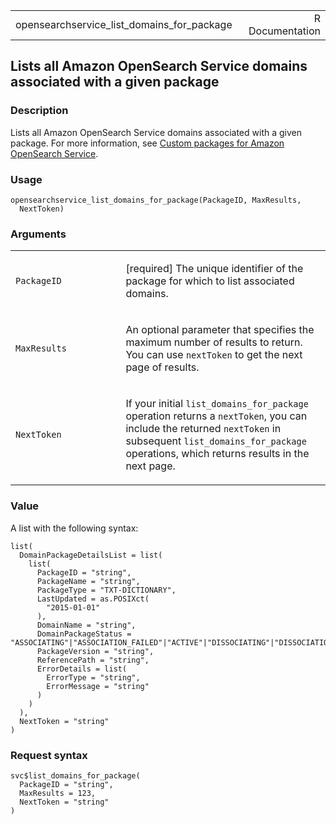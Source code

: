 <table style="width: 100%;">
<tbody>
<tr class="odd">
<td>opensearchservice_list_domains_for_package</td>
<td style="text-align: right;">R Documentation</td>
</tr>
</tbody>
</table>

## Lists all Amazon OpenSearch Service domains associated with a given package

### Description

Lists all Amazon OpenSearch Service domains associated with a given
package. For more information, see [Custom packages for Amazon
OpenSearch
Service](https://docs.aws.amazon.com/opensearch-service/latest/developerguide/custom-packages.html).

### Usage

    opensearchservice_list_domains_for_package(PackageID, MaxResults,
      NextToken)

### Arguments

<table>
<colgroup>
<col style="width: 35%" />
<col style="width: 65%" />
</colgroup>
<tbody>
<tr class="odd">
<td><code
id="opensearchservice_list_domains_for_package_:_PackageID">PackageID</code></td>
<td><p>[required] The unique identifier of the package for which to list
associated domains.</p></td>
</tr>
<tr class="even">
<td><code
id="opensearchservice_list_domains_for_package_:_MaxResults">MaxResults</code></td>
<td><p>An optional parameter that specifies the maximum number of
results to return. You can use <code>nextToken</code> to get the next
page of results.</p></td>
</tr>
<tr class="odd">
<td><code
id="opensearchservice_list_domains_for_package_:_NextToken">NextToken</code></td>
<td><p>If your initial <code>list_domains_for_package</code> operation
returns a <code>nextToken</code>, you can include the returned
<code>nextToken</code> in subsequent
<code>list_domains_for_package</code> operations, which returns results
in the next page.</p></td>
</tr>
</tbody>
</table>

### Value

A list with the following syntax:

    list(
      DomainPackageDetailsList = list(
        list(
          PackageID = "string",
          PackageName = "string",
          PackageType = "TXT-DICTIONARY",
          LastUpdated = as.POSIXct(
            "2015-01-01"
          ),
          DomainName = "string",
          DomainPackageStatus = "ASSOCIATING"|"ASSOCIATION_FAILED"|"ACTIVE"|"DISSOCIATING"|"DISSOCIATION_FAILED",
          PackageVersion = "string",
          ReferencePath = "string",
          ErrorDetails = list(
            ErrorType = "string",
            ErrorMessage = "string"
          )
        )
      ),
      NextToken = "string"
    )

### Request syntax

    svc$list_domains_for_package(
      PackageID = "string",
      MaxResults = 123,
      NextToken = "string"
    )
